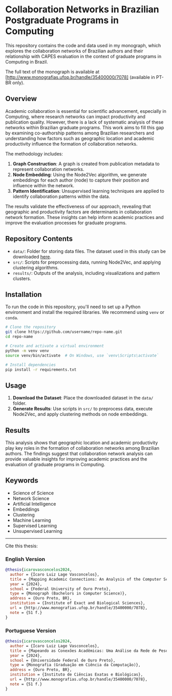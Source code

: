 # Collaboration Networks in Brazilian Postgraduate Programs in Computing

This repository contains the code and data used in my monograph, which explores the collaboration networks of Brazilian authors and their relationship with CAPES evaluation in the context of graduate programs in Computing in Brazil.

The full text of the monograph is available at [http://www.monografias.ufop.br/handle/35400000/7078] (available in PT-BR only).

## Overview

Academic collaboration is essential for scientific advancement, especially in Computing, where research networks can impact productivity and publication quality. However, there is a lack of systematic analysis of these networks within Brazilian graduate programs. This work aims to fill this gap by examining co-authorship patterns among Brazilian researchers and understanding how factors such as geographic location and academic productivity influence the formation of collaboration networks.

The methodology includes:
1. **Graph Construction**: A graph is created from publication metadata to represent collaboration networks.
2. **Node Embedding**: Using the Node2Vec algorithm, we generate embeddings for each author (node) to capture their position and influence within the network.
3. **Pattern Identification**: Unsupervised learning techniques are applied to identify collaboration patterns within the data.

The results validate the effectiveness of our approach, revealing that geographic and productivity factors are determinants in collaboration network formation. These insights can help inform academic practices and improve the evaluation processes for graduate programs.

## Repository Contents

- `data/`: Folder for storing data files. The dataset used in this study can be downloaded [here](https://docs.google.com/spreadsheets/d/1aDyvwiUHiDZre47Z0AOml0D7gS17mgfFFbqSJ6Svi64/export?format=csv&gid=716386560).
- `src/`: Scripts for preprocessing data, running Node2Vec, and applying clustering algorithms.
- `results/`: Outputs of the analysis, including visualizations and pattern clusters.

## Installation

To run the code in this repository, you'll need to set up a Python environment and install the required libraries. We recommend using `venv` or `conda`.

```bash
# Clone the repository
git clone https://github.com/username/repo-name.git
cd repo-name

# Create and activate a virtual environment
python -m venv venv
source venv/bin/activate  # On Windows, use `venv\Scripts\activate`

# Install dependencies
pip install -r requirements.txt
```

## Usage

1. **Download the Dataset**: Place the downloaded dataset in the `data/` folder.
2. **Generate Results**: Use scripts in `src/` to preprocess data, execute Node2Vec, and apply clustering methods on node embeddings.

## Results

This analysis shows that geographic location and academic productivity play key roles in the formation of collaboration networks among Brazilian authors. The findings suggest that collaboration network analysis can provide valuable insights for improving academic practices and the evaluation of graduate programs in Computing.

## Keywords

- Science of Science
- Network Science
- Artificial Intelligence
- Embeddings
- Clustering
- Machine Learning
- Supervised Learning
- Unsupervised Learning

---

Cite this thesis:

### English Version
```bibtex
@thesis{icarovasconcelos2024,
  author = {Ícaro Luiz Lage Vasconcelos},
  title = {Mapping Academic Connections: An Analysis of the Computer Science Researcher Network via OpenAlex},
  year = {2024},
  school = {Federal University of Ouro Preto},
  type = {Monograph (Bachelors in Computer Science)},
  address = {Ouro Preto, BR},
  institution = {Institute of Exact and Biological Sciences},
  url = {http://www.monografias.ufop.br/handle/35400000/7078},
  note = {51 f.}
}
```

### Portuguese Version
```bibtex
@thesis{icarovasconcelos2024,
  author = {Ícaro Luiz Lage Vasconcelos},
  title = {Mapeando as Conexões Acadêmicas: Uma Análise da Rede de Pesquisadores em Ciência da Computação via OpenAlex},
  year = {2024},
  school = {Universidade Federal de Ouro Preto},
  type = {Monografia (Graduação em Ciência da Computação)},
  address = {Ouro Preto, BR},
  institution = {Instituto de Ciências Exatas e Biológicas},
  url = {http://www.monografias.ufop.br/handle/35400000/7078},
  note = {51 f.}
}
```